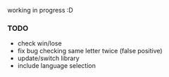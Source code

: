 working in progress :D


### TODO
* check win/lose
* fix bug checking same letter twice (false positive) 
* update/switch library
* include language selection